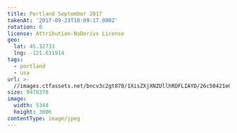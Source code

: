 ```yaml
---
title: Portland September 2017
takenAt: '2017-09-23T10:09:17.000Z'
rotation: 0
license: Attribution-NoDerivs License
geo:
  lat: 45.32733
  lng: -121.631914
tags:
  - portland
  - usa
url: >-
  //images.ctfassets.net/bncv3c2gt878/1XisZXjXNZUllhRDFLIAYD/26c50421e0ee79809b32f3ec5732725a/portland-september-2017_37269445186_o
size: 9478378
image:
  width: 5344
  height: 3006
contentType: image/jpeg
---
```


